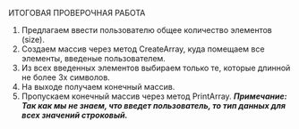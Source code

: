 ИТОГОВАЯ ПРОВЕРОЧНАЯ РАБОТА
1. Предлагаем ввести пользователю общее количество элементов (size).
2. Создаем массив через метод CreateArray, куда помещаем все элементы, введеные пользователем.
3. Из всех введенных элементов выбираем только те, которые длинной не более 3х символов.
4. На выходе получаем конечный массив.
5. Пропускаем конечный массив через метод PrintArray.
***Примечание:
Так как мы не знаем, что введет пользователь, то тип данных для всех значений строковый.***
